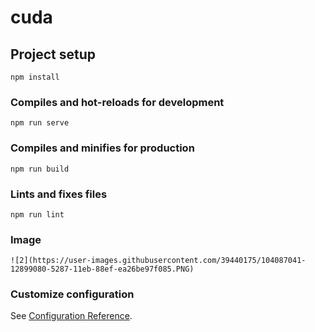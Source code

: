 # cuda

## Project setup
```
npm install
```

### Compiles and hot-reloads for development
```
npm run serve
```

### Compiles and minifies for production
```
npm run build
```

### Lints and fixes files
```
npm run lint
```
### Image
```
![2](https://user-images.githubusercontent.com/39440175/104087041-12899080-5287-11eb-88ef-ea26be97f085.PNG)
```

### Customize configuration
See [Configuration Reference](https://cli.vuejs.org/config/).
